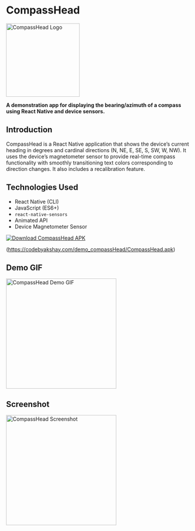 # CompassHead

<img src="https://codebyakshay.com/demo_compassHead/LOGO.webp" alt="CompassHead Logo" width="200" />

**A demonstration app for displaying the bearing/azimuth of a compass using React Native and device sensors.**

## Introduction

CompassHead is a React Native application that shows the device’s current heading in degrees and cardinal directions (N, NE, E, SE, S, SW, W, NW). It uses the device’s magnetometer sensor to provide real-time compass functionality with smoothly transitioning text colors corresponding to direction changes. It also includes a recalibration feature.

## Technologies Used

- React Native (CLI)
- JavaScript (ES6+)
- `react-native-sensors`
- Animated API
- Device Magnetometer Sensor

[![Download CompassHead APK](https://img.shields.io/badge/Download-CompassHead-blue)](https://codebyakshay.com/demo_compassHead/CompassHead.apk)

(https://codebyakshay.com/demo_compassHead/CompassHead.apk)

## Demo GIF

<img src="https://codebyakshay.com/demo_compassHead/demo_video.gif" alt="CompassHead Demo GIF" width="300" />

## Screenshot

<img src="https://codebyakshay.com/demo_compassHead/demo-ss.png" alt="CompassHead Screenshot" width="300" />
